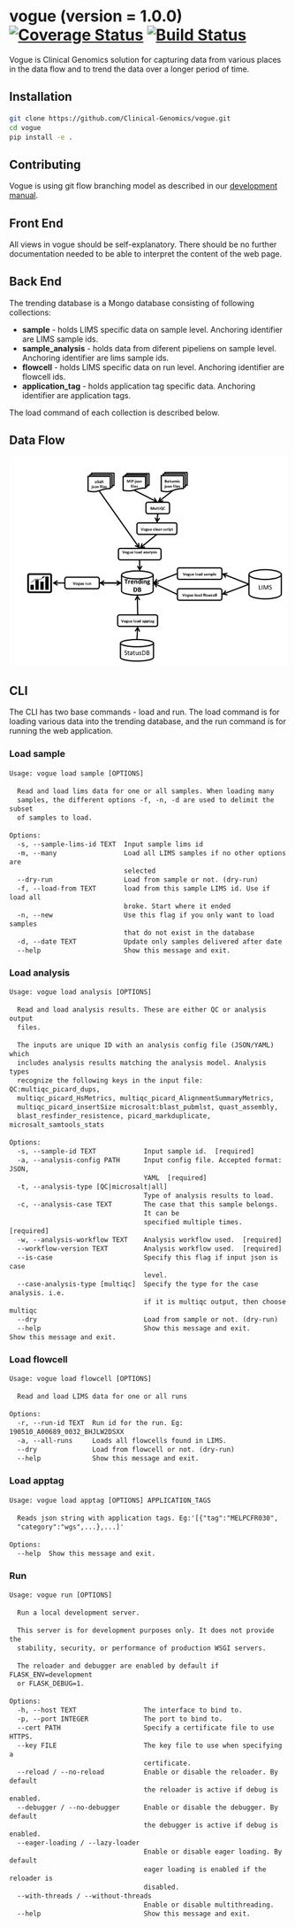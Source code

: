 # vogue (**version** = 1.0.0) [![Coverage Status](https://coveralls.io/repos/github/Clinical-Genomics/vogue/badge.svg?branch=master)](https://coveralls.io/github/Clinical-Genomics/vogue?branch=master) [![Build Status](https://travis-ci.org/Clinical-Genomics/vogue.svg?branch=master)](https://travis-ci.org/Clinical-Genomics/vogue)

Vogue is Clinical Genomics solution for capturing data from various places in the data flow and to trend the data over a longer period of time.

## Installation


```bash
git clone https://github.com/Clinical-Genomics/vogue.git
cd vogue
pip install -e .
```

## Contributing
Vogue is using git flow branching model as described in our [development manual](http://www.clinicalgenomics.se/development/dev/gitflow/).

## Front End
All views in vogue should be self-explanatory. There should be no further documentation needed to be able to interpret the content of the web page.

## Back End
The trending database is a Mongo database consisting of following collections:

- **sample** - holds LIMS specific data on sample level. Anchoring identifier are LIMS sample ids.
- **sample_analysis** - holds data from diferent pipeliens on sample level. Anchoring identifier are lims sample ids.
- **flowcell** - holds LIMS specific data on run level. Anchoring identifier are flowcell ids.
- **application_tag** - holds application tag specific data. Anchoring identifier are application tags.

The load command of each collection is described below.

## Data Flow
<p align="center">
		<img src="artwork/data_flow.png">
</p>

## CLI
The CLI has two base commands - load and run. The load command is for loading various data into the trending database, and the run command is for running the web application.

### Load sample
```
Usage: vogue load sample [OPTIONS]

  Read and load lims data for one or all samples. When loading many
  samples, the different options -f, -n, -d are used to delimit the subset
  of samples to load.

Options:
  -s, --sample-lims-id TEXT  Input sample lims id
  -m, --many                 Load all LIMS samples if no other options are
                             selected
  --dry-run                  Load from sample or not. (dry-run)
  -f, --load-from TEXT       load from this sample LIMS id. Use if load all
                             broke. Start where it ended
  -n, --new                  Use this flag if you only want to load samples
                             that do not exist in the database
  -d, --date TEXT            Update only samples delivered after date
  --help                     Show this message and exit.
  ```
  
### Load analysis
```
Usage: vogue load analysis [OPTIONS]

  Read and load analysis results. These are either QC or analysis output
  files.

  The inputs are unique ID with an analysis config file (JSON/YAML) which
  includes analysis results matching the analysis model. Analysis types
  recognize the following keys in the input file: QC:multiqc_picard_dups,
  multiqc_picard_HsMetrics, multiqc_picard_AlignmentSummaryMetrics,
  multiqc_picard_insertSize microsalt:blast_pubmlst, quast_assembly,
  blast_resfinder_resistence, picard_markduplicate, microsalt_samtools_stats

Options:
  -s, --sample-id TEXT            Input sample id.  [required]
  -a, --analysis-config PATH      Input config file. Accepted format: JSON,
                                  YAML  [required]
  -t, --analysis-type [QC|microsalt|all]
                                  Type of analysis results to load.
  -c, --analysis-case TEXT        The case that this sample belongs.
                                  It can be
                                  specified multiple times.  [required]
  -w, --analysis-workflow TEXT    Analysis workflow used.  [required]
  --workflow-version TEXT         Analysis workflow used.  [required]
  --is-case                       Specify this flag if input json is case
                                  level.
  --case-analysis-type [multiqc]  Specify the type for the case analysis. i.e.
                                  if it is multiqc output, then choose multiqc
  --dry                           Load from sample or not. (dry-run)
  --help                          Show this message and exit.                      Show this message and exit.
  ```
  
### Load flowcell
  
```
Usage: vogue load flowcell [OPTIONS]

  Read and load LIMS data for one or all runs

Options:
  -r, --run-id TEXT  Run id for the run. Eg: 190510_A00689_0032_BHJLW2DSXX
  -a, --all-runs     Loads all flowcells found in LIMS.
  --dry              Load from flowcell or not. (dry-run)
  --help             Show this message and exit.
  ```
  
### Load apptag
  
```
Usage: vogue load apptag [OPTIONS] APPLICATION_TAGS

  Reads json string with application tags. Eg:'[{"tag":"MELPCFR030",
  "category":"wgs",...},...]'

Options:
  --help  Show this message and exit.
  ```
  
### Run


```
Usage: vogue run [OPTIONS]

  Run a local development server.

  This server is for development purposes only. It does not provide the
  stability, security, or performance of production WSGI servers.

  The reloader and debugger are enabled by default if FLASK_ENV=development
  or FLASK_DEBUG=1.

Options:
  -h, --host TEXT                 The interface to bind to.
  -p, --port INTEGER              The port to bind to.
  --cert PATH                     Specify a certificate file to use HTTPS.
  --key FILE                      The key file to use when specifying a
                                  certificate.
  --reload / --no-reload          Enable or disable the reloader. By default
                                  the reloader is active if debug is enabled.
  --debugger / --no-debugger      Enable or disable the debugger. By default
                                  the debugger is active if debug is enabled.
  --eager-loading / --lazy-loader
                                  Enable or disable eager loading. By default
                                  eager loading is enabled if the reloader is
                                  disabled.
  --with-threads / --without-threads
                                  Enable or disable multithreading.
  --help                          Show this message and exit.
  ```
